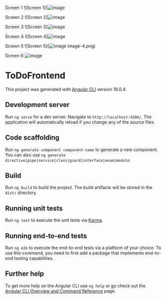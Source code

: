 Screen 1
![Screen 1](![image](https://github.com/user-attachments/assets/7f0d3b41-f4b0-4f09-a96d-f025458cebef)


Screen 2 
![Screen 2]![image](https://github.com/user-attachments/assets/910adeef-2602-4ca7-96ac-d4b0d759afaf)



Screen 3
![Screen 3]![image](https://github.com/user-attachments/assets/a2fc2df1-6513-4026-8a06-30657678b94b)


Screen 4
![Screen 4]![image](https://github.com/user-attachments/assets/0fb2641b-2829-401f-8bd9-5ac49ecefe35)


Screen 5
![Screen 5](![image](https://github.com/user-attachments/assets/1d94b9d3-e978-4d20-9ef5-4bec019a48c5)
image-4.png)

Screen 6
![image](https://github.com/user-attachments/assets/39ff8b2e-4c90-4b42-8ccb-c3afa966f61d)






# ToDoFrontend

This project was generated with [Angular CLI](https://github.com/angular/angular-cli) version 18.0.4.

## Development server

Run `ng serve` for a dev server. Navigate to `http://localhost:4200/`. The application will automatically reload if you change any of the source files.

## Code scaffolding

Run `ng generate component component-name` to generate a new component. You can also use `ng generate directive|pipe|service|class|guard|interface|enum|module`.

## Build

Run `ng build` to build the project. The build artifacts will be stored in the `dist/` directory.

## Running unit tests

Run `ng test` to execute the unit tests via [Karma](https://karma-runner.github.io).

## Running end-to-end tests

Run `ng e2e` to execute the end-to-end tests via a platform of your choice. To use this command, you need to first add a package that implements end-to-end testing capabilities.

## Further help

To get more help on the Angular CLI use `ng help` or go check out the [Angular CLI Overview and Command Reference](https://angular.dev/tools/cli) page.



